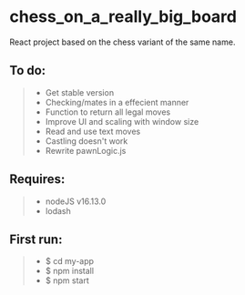 # chess_on_a_really_big_board

React project based on the chess variant of the same name.

## To do:

> - Get stable version
> - Checking/mates in a effecient manner
> - Function to return all legal moves
> - Improve UI and scaling with window size
> - Read and use text moves
> - Castling doesn't work
> - Rewrite pawnLogic.js

## Requires:

> - nodeJS v16.13.0
> - lodash

## First run:

> - $ cd my-app
> - $ npm install
> - $ npm start

